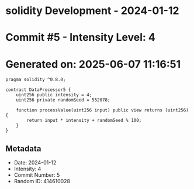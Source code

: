 ﻿# solidity Development - 2024-01-12
# Commit #5 - Intensity Level: 4
# Generated on: 2025-06-07 11:16:51
```solidity
pragma solidity ^0.8.0;

contract DataProcessor5 {
    uint256 public intensity = 4;
    uint256 private randomSeed = 552078;

    function processValue(uint256 input) public view returns (uint256) {
        return input * intensity + randomSeed % 100;
    }
}
```
## Metadata
- Date: 2024-01-12
- Intensity: 4
- Commit Number: 5
- Random ID: 414610028
